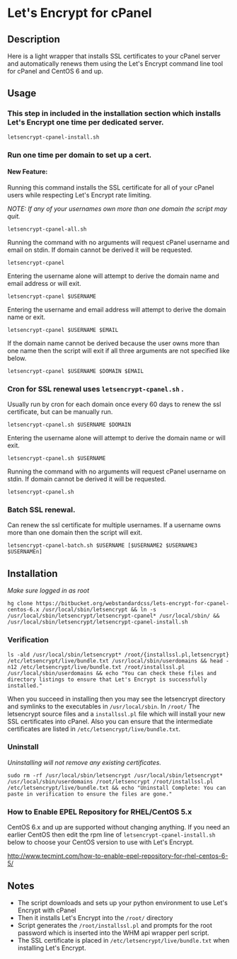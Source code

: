 # Let's Encrypt for cPanel

## Description

Here is a light wrapper that installs SSL certificates to your cPanel server and automatically renews them using the Let's Encrypt command line tool for cPanel and CentOS 6 and up. 

## Usage

### This step in included in the installation section which installs Let's Encrypt one time per dedicated server.

`letsencrypt-cpanel-install.sh`

### Run one time per domain to set up a cert.

#### New Feature: 

Running this command installs the SSL certificate for all of your cPanel users while respecting Let's Encrypt rate limiting.  

_NOTE: If any of your usernames own more than one domain the script may quit._

`letsencrypt-cpanel-all.sh`

Running the command with no arguments will request cPanel username and email on stdin. If domain cannot be derived it will be requested.

`letsencrypt-cpanel`

Entering the username alone will attempt to derive the domain name and email address or will exit.

`letsencrypt-cpanel $USERNAME`

Entering the username and email address will attempt to derive the domain name or exit.

`letsencrypt-cpanel $USERNAME $EMAIL`

If the domain name cannot be derived because the user owns more than one name then the script will exit if all three arguments are not specified like below.

`letsencrypt-cpanel $USERNAME $DOMAIN $EMAIL`

### Cron for SSL renewal uses  `letsencrypt-cpanel.sh` . 

Usually run by cron for each domain once every 60 days to renew the ssl certificate, but can be manually run.

`letsencrypt-cpanel.sh $USERNAME $DOMAIN`

Entering the username alone will attempt to derive the domain name or will exit.

`letsencrypt-cpanel.sh $USERNAME`

Running the command with no arguments will request cPanel username on stdin. If domain cannot be derived it will be requested.

`letsencrypt-cpanel.sh`

### Batch SSL renewal. 

Can renew the ssl certificate for multiple usernames. If a username owns more than one domain then the script will exit.

`letsencrypt-cpanel-batch.sh $USERNAME [$USERNAME2 $USERNAME3 $USERNAMEn]`

## Installation

_Make sure logged in as root_

`hg clone https://bitbucket.org/webstandardcss/lets-encrypt-for-cpanel-centos-6.x /usr/local/sbin/letsencrypt && ln -s /usr/local/sbin/letsencrypt/letsencrypt-cpanel* /usr/local/sbin/ && /usr/local/sbin/letsencrypt/letsencrypt-cpanel-install.sh`

### Verification

`ls -ald /usr/local/sbin/letsencrypt* /root/{installssl.pl,letsencrypt} /etc/letsencrypt/live/bundle.txt /usr/local/sbin/userdomains && head -n12 /etc/letsencrypt/live/bundle.txt /root/installssl.pl /usr/local/sbin/userdomains && echo "You can check these files and directory listings to ensure that Let's Encrypt is successfully installed."`

When you succeed in installing then you may see the letsencrypt directory and symlinks to the executables in `/usr/local/sbin`.  In `/root/` The letsencrypt source files and a `installssl.pl` file which will install your new SSL certificates into cPanel. Also you can ensure that the intermediate certificates are listed in `/etc/letsencrypt/live/bundle.txt`.

### Uninstall

_Uninstalling will not remove any existing certificates._

`sudo rm -rf /usr/local/sbin/letsencrypt /usr/local/sbin/letsencrypt* /usr/local/sbin/userdomains /root/letsencrypt /root/installssl.pl /etc/letsencrypt/live/bundle.txt && echo "Uninstall Complete: You can paste in verification to ensure the files are gone."`

### How to Enable EPEL Repository for RHEL/CentOS 5.x

CentOS 6.x and up are supported without changing anything. If you need an earlier CentOS then edit the rpm line of `letsencrypt-cpanel-install.sh` below to choose your CentOS version to use with Let's Encrypt.

http://www.tecmint.com/how-to-enable-epel-repository-for-rhel-centos-6-5/

## Notes

* The script downloads and sets up your python environment to use Let's Encrypt with cPanel
* Then it installs Let's Encrypt into the `/root/` directory
* Script generates the `/root/installssl.pl` and prompts for the root password which is inserted into the WHM api wrapper perl script. 
* The SSL certificate is placed in `/etc/letsencrypt/live/bundle.txt` when installing Let's Encrypt.